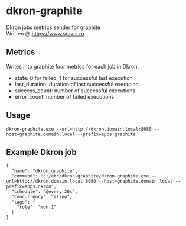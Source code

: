 # dkron-graphite
Dkron jobs metrics sender for graphite  
Written @ https://www.sravni.ru

## Metrics
Writes into graphite four metrics for each job in Dkron:
* state: 0 for failed, 1 for successful last execution
* last_duration: duration of last successful execution
* success_count: number of successful executions
* error_count: number of failed executions

## Usage
`dkron-graphite.exe --url=http://dkron.domain.local:8080 --host=graphite.domain.local --prefix=apps.graphite`

## Example Dkron job
```
{
  "name": "dkron_graphite",
  "command": "c:/etc/dkron-graphite/dkron-graphite.exe --url=http://dkron.domain.local:8080 --host=graphite.domain.local --prefix=apps.dkron",
  "schedule": "@every 20s",
  "concurrency": "allow",
  "tags": {
    "role": "mon:1"
  }
}
```
